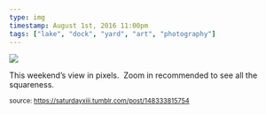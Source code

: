```yaml
---
type: img
timestamp: August 1st, 2016 11:00pm
tags: ["lake", "dock", "yard", "art", "photography"]
---
```

<img src="https://saturdayxiii.github.io/media/148333815754.png"/>
                                                                                          
This weekend’s view in pixels.  Zoom in recommended to see all the squareness.
 
                                    
                
                
                
                
                                
<small>source: https://saturdayxiii.tumblr.com/post/148333815754</small>